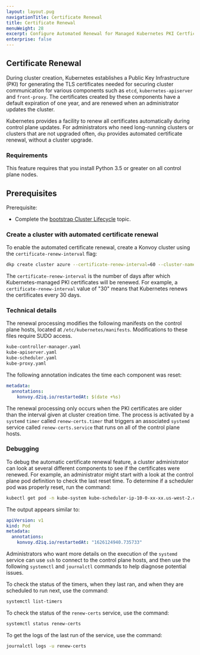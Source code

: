 ```yaml
---
layout: layout.pug
navigationTitle: Certificate Renewal
title: Certificate Renewal
menuWeight: 28
excerpt: Configure Automated Renewal for Managed Kubernetes PKI Certficates
enterprise: false
---
```


## Certificate Renewal

During cluster creation, Kubernetes establishes a Public Key Infrastructure (PKI) for generating the TLS certificates needed for securing cluster communication for various components such as `etcd`, `kubernetes-apiserver` and `front-proxy`. The certificates created by these components have a default expiration of one year, and are renewed when an administrator updates the cluster.

Kubernetes provides a facility to renew all certificates automatically during control plane updates. For administrators who need long-running clusters or clusters that are not upgraded often, `dkp` provides automated certificate renewal, without a cluster upgrade.

### Requirements

This feature requires that you install Python 3.5 or greater on all control plane nodes.

## Prerequisites

Prerequisite:

- Complete the [bootstrap Cluster Lifecycle][bootstraplifecycle] topic.

### Create a cluster with automated certificate renewal

To enable the automated certificate renewal, create a Konvoy cluster using the `certificate-renew-interval` flag:

```bash
dkp create cluster azure --certificate-renew-interval=60 --cluster-name=long-running
```

The `certificate-renew-interval` is the number of days after which Kubernetes-managed PKI certificates will be renewed. For example, a `certificate-renew-interval` value of "30" means that Kubernetes renews the certificates every 30 days.

### Technical details

The renewal processing modifies the following manifests on the control plane hosts, located at `/etc/kubernetes/manifests`. Modifications to these files require SUDO access.

```sh
kube-controller-manager.yaml
kube-apiserver.yaml
kube-scheduler.yaml
kube-proxy.yaml
```

The following annotation indicates the time each component was reset:

```yaml
metadata:
  annotations:
    konvoy.d2iq.io/restartedAt: $(date +%s)
```

The renewal processing only occurs when the PKI certificates are older than the interval given at cluster creation time. The process is activated by a `systemd` `timer` called `renew-certs.timer` that triggers an associated `systemd` service called `renew-certs.service` that runs on all of the control plane hosts.

### Debugging

To debug the automatic certificate renewal feature, a cluster administrator can look at several different components to see if the certificates were renewed. For example, an administrator might start with a look at the control plane pod definition to check the last reset time. To determine if a scheduler pod was properly reset, run the command:

```bash
kubectl get pod -n kube-system kube-scheduler-ip-10-0-xx-xx.us-west-2.compute.internal -o yaml
```

The output appears similar to:

```yaml
apiVersion: v1
kind: Pod
metadata:
  annotations:
    konvoy.d2iq.io/restartedAt: "1626124940.735733"
```

Administrators who want more details on the execution of the `systemd` service can use `ssh` to connect to the control plane hosts, and then use the following `systemctl` and `journalctl` commands to help diagnose potential issues.

To check the status of the timers, when they last ran, and when they are scheduled to run next, use the command:

```bash
systemctl list-timers
```

To check the status of the `renew-certs` service, use the command:

```bash
systemctl status renew-certs
```

To get the logs of the last run of the service, use the command:

```bash
journalctl logs -u renew-certs
```

[bootstraplifecycle]: ../bootstrap
